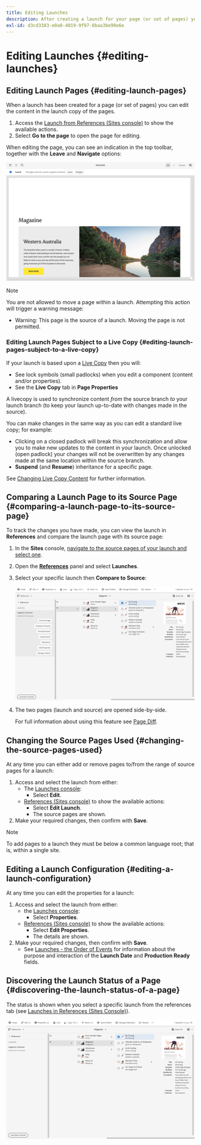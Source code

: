 ```yaml
---
title: Editing Launches
description: After creating a launch for your page (or set of pages) you can edit the content in the launch copy of the pages.
exl-id: d3cd3383-e0a0-4019-9f97-8baa3be99e6e
---
```

# Editing Launches {#editing-launches}

## Editing Launch Pages {#editing-launch-pages}

When a launch has been created for a page (or set of pages) you can edit the content in the launch copy of the pages.

1. Access the [Launch from References (Sites console)](/help/sites-cloud/authoring/launches/overview.md#launches-in-references-sites-console) to show the available actions.
1. Select **Go to the page** to open the page for editing.

When editing the page, you can see an indication in the top toolbar, together with the **Leave** and **Navigate** options:

![Leave and Navigate launch from Page Editor](/help/sites-cloud/authoring/assets/launches-edit-01.png)

>[!NOTE]
>
>You are not allowed to move a page within a launch. Attempting this action will trigger a warning message:
>
>* Warning: This page is the source of a launch. Moving the page is not permitted.

### Editing Launch Pages Subject to a Live Copy {#editing-launch-pages-subject-to-a-live-copy}

If your launch is based upon a [Live Copy](/help/sites-cloud/administering/msm/overview.md) then you will:

* See lock symbols (small padlocks) when you edit a component (content and/or properties).
* See the **Live Copy** tab in **Page Properties**

A livecopy is used to synchronize content *from* the source branch *to* your launch branch (to keep your launch up-to-date with changes made in the source).

You can make changes in the same way as you can edit a standard live copy; for example:

* Clicking on a closed padlock will break this synchronization and allow you to make new updates to the content in your launch. Once unlocked (open padlock) your changes will not be overwritten by any changes made at the same location within the source branch.
* **Suspend** (and **Resume**) inheritance for a specific page.

See [Changing Live Copy Content](/help/sites-cloud/administering/msm/creating-live-copies.md) for further information.

## Comparing a Launch Page to its Source Page {#comparing-a-launch-page-to-its-source-page}

To track the changes you have made, you can view the launch in **References** and compare the launch page with its source page:

1. In the **Sites** console, [navigate to the source pages of your launch and select one](/help/sites-cloud/authoring/basic-handling.md#viewing-and-selecting-resources).
1. Open the **[References](/help/sites-cloud/authoring/basic-handling.md#references)** panel and select **Launches**.
1. Select your specific launch then **Compare to Source**:

   ![Comparing launch to source](/help/sites-cloud/authoring/assets/launches-compare.png)

1. The two pages (launch and source) are opened side-by-side.

   For full information about using this feature see [Page Diff](/help/sites-cloud/authoring/sites-console/page-diff.md).

## Changing the Source Pages Used {#changing-the-source-pages-used}

At any time you can either add or remove pages to/from the range of source pages for a launch:

1. Access and select the launch from either:
   * The [Launches console](/help/sites-cloud/authoring/launches/overview.md#the-launches-console):
     * Select **Edit**.
   * [References (Sites console)](/help/sites-cloud/authoring/launches/overview.md#launches-in-references-sites-console) to show the available actions:
     * Select **Edit Launch**.
     * The source pages are shown.
1. Make your required changes, then confirm with **Save**.

>[!NOTE]
>
>To add pages to a launch they must be below a common language root; that is, within a single site.

## Editing a Launch Configuration {#editing-a-launch-configuration}

At any time you can edit the properties for a launch:

1. Access and select the launch from either:
   * the [Launches console](/help/sites-cloud/authoring/launches/overview.md#the-launches-console):
     * Select **Properties**.
   * [References (Sites console)](/help/sites-cloud/authoring/launches/overview.md#launches-in-references-sites-console) to show the available actions:
     * Select **Edit Properties**.
     * The details are shown.
1. Make your required changes, then confirm with **Save**.
   * See [Launches - the Order of Events](/help/sites-cloud/authoring/launches/overview.md#launches-the-order-of-events) for information about the purpose and interaction of the **Launch Date** and **Production Ready** fields.

## Discovering the Launch Status of a Page {#discovering-the-launch-status-of-a-page}

The status is shown when you select a specific launch from the references tab (see [Launches in References (Sites Console)](/help/sites-cloud/authoring/launches/overview.md#launches-in-references-sites-console)).

![Discovering launch status](/help/sites-cloud/authoring/assets/launches-status.png)
